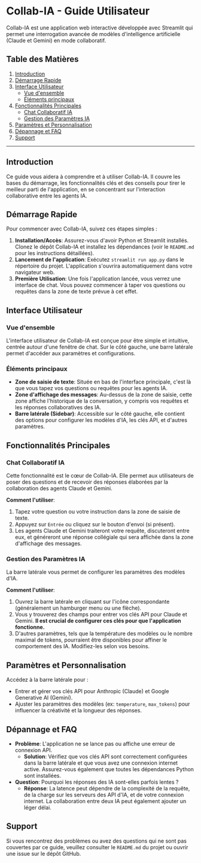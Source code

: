 # Collab-IA - Guide Utilisateur

Collab-IA est une application web interactive développée avec Streamlit qui permet une interrogation avancée de modèles d'intelligence artificielle (Claude et Gemini) en mode collaboratif.

## Table des Matières
1.  [Introduction](#introduction)
2.  [Démarrage Rapide](#démarrage-rapide)
3.  [Interface Utilisateur](#interface-utilisateur)
    *   [Vue d'ensemble](#vue-d'ensemble)
    *   [Éléments principaux](#éléments-principaux)
4.  [Fonctionnalités Principales](#fonctionnalités-principales)
    *   [Chat Collaboratif IA](#chat-collaboratif-ia)
    *   [Gestion des Paramètres IA](#gestion-des-paramètres-ia)
5.  [Paramètres et Personnalisation](#paramètres-et-personnalisation)
6.  [Dépannage et FAQ](#dépannage-et-faq)
7.  [Support](#support)

---

## Introduction

Ce guide vous aidera à comprendre et à utiliser Collab-IA. Il couvre les bases du démarrage, les fonctionnalités clés et des conseils pour tirer le meilleur parti de l'application, en se concentrant sur l'interaction collaborative entre les agents IA.

## Démarrage Rapide

Pour commencer avec Collab-IA, suivez ces étapes simples :

1.  **Installation/Accès**: Assurez-vous d'avoir Python et Streamlit installés. Clonez le dépôt Collab-IA et installez les dépendances (voir le `README.md` pour les instructions détaillées).
2.  **Lancement de l'application**: Exécutez `streamlit run app.py` dans le répertoire du projet. L'application s'ouvrira automatiquement dans votre navigateur web.
3.  **Première Utilisation**: Une fois l'application lancée, vous verrez une interface de chat. Vous pouvez commencer à taper vos questions ou requêtes dans la zone de texte prévue à cet effet.

## Interface Utilisateur

### Vue d'ensemble

L'interface utilisateur de Collab-IA est conçue pour être simple et intuitive, centrée autour d'une fenêtre de chat. Sur le côté gauche, une barre latérale permet d'accéder aux paramètres et configurations.

### Éléments principaux

*   **Zone de saisie de texte**: Située en bas de l'interface principale, c'est là que vous tapez vos questions ou requêtes pour les agents IA.
*   **Zone d'affichage des messages**: Au-dessus de la zone de saisie, cette zone affiche l'historique de la conversation, y compris vos requêtes et les réponses collaboratives des IA.
*   **Barre latérale (Sidebar)**: Accessible sur le côté gauche, elle contient des options pour configurer les modèles d'IA, les clés API, et d'autres paramètres.

## Fonctionnalités Principales

### Chat Collaboratif IA

Cette fonctionnalité est le cœur de Collab-IA. Elle permet aux utilisateurs de poser des questions et de recevoir des réponses élaborées par la collaboration des agents Claude et Gemini.

**Comment l'utiliser**:
1.  Tapez votre question ou votre instruction dans la zone de saisie de texte.
2.  Appuyez sur `Entrée` ou cliquez sur le bouton d'envoi (si présent).
3.  Les agents Claude et Gemini traiteront votre requête, discuteront entre eux, et généreront une réponse collégiale qui sera affichée dans la zone d'affichage des messages.

### Gestion des Paramètres IA

La barre latérale vous permet de configurer les paramètres des modèles d'IA.

**Comment l'utiliser**:
1.  Ouvrez la barre latérale en cliquant sur l'icône correspondante (généralement un hamburger menu ou une flèche).
2.  Vous y trouverez des champs pour entrer vos clés API pour Claude et Gemini. **Il est crucial de configurer ces clés pour que l'application fonctionne.**
3.  D'autres paramètres, tels que la température des modèles ou le nombre maximal de tokens, pourraient être disponibles pour affiner le comportement des IA. Modifiez-les selon vos besoins.

## Paramètres et Personnalisation

Accédez à la barre latérale pour :
*   Entrer et gérer vos clés API pour Anthropic (Claude) et Google Generative AI (Gemini).
*   Ajuster les paramètres des modèles (ex: `temperature`, `max_tokens`) pour influencer la créativité et la longueur des réponses.

## Dépannage et FAQ

*   **Problème**: L'application ne se lance pas ou affiche une erreur de connexion API.
    *   **Solution**: Vérifiez que vos clés API sont correctement configurées dans la barre latérale et que vous avez une connexion internet active. Assurez-vous également que toutes les dépendances Python sont installées.
*   **Question**: Pourquoi les réponses des IA sont-elles parfois lentes ?
    *   **Réponse**: La latence peut dépendre de la complexité de la requête, de la charge sur les serveurs des API d'IA, et de votre connexion internet. La collaboration entre deux IA peut également ajouter un léger délai.

## Support

Si vous rencontrez des problèmes ou avez des questions qui ne sont pas couvertes par ce guide, veuillez consulter le `README.md` du projet ou ouvrir une issue sur le dépôt GitHub.